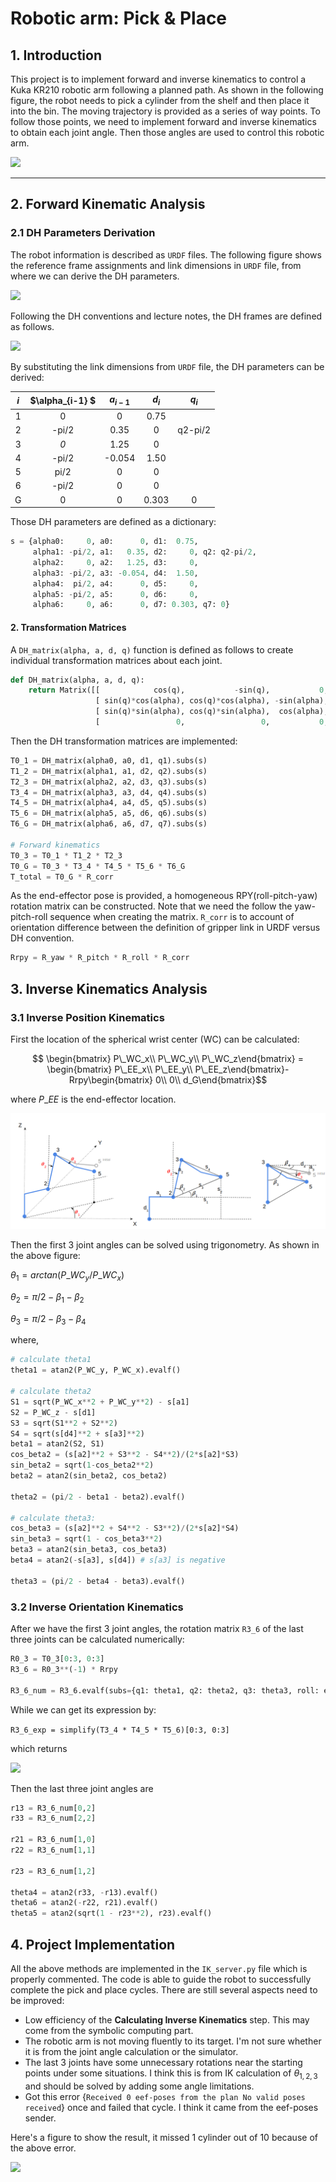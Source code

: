 # Robotic arm: Pick & Place

## 1. Introduction

This project is to implement forward and inverse kinematics to control a Kuka KR210 robotic arm following a planned path. As shown in the following figure, the robot needs to pick a cylinder from the shelf and then place it into the bin. The moving trajectory is provided as a series of way points. To follow those points, we need to implement forward and inverse kinematics to obtain each joint angle. Then those angles are used to control this robotic arm.  

![][image3]

---

[//]: # "Image References"

[image1]: ./misc_images/frame_urdf.png
[image2]: ./misc_images/frame_dh.png
[image3]: ./misc_images/misc3.png
[figure_theta123]: ./misc_images/figure_theta123.png
[r3_6]: ./misc_images/r3_6.png
[result]: ./misc_images/result.png


## 2. Forward Kinematic Analysis
### 2.1 DH Parameters Derivation 

The robot information is described as `URDF` files. The following figure shows the reference frame assignments and link dimensions in `URDF` file, from where we can derive the DH parameters.

![][image1]

Following the DH conventions and lecture notes, the DH frames are defined as follows.

![][image2]

By substituting the link dimensions from `URDF` file, the DH parameters can be derived:

| $i$  | $\alpha_{i-1} $ | $a_{i-1}$ | $d_i$ |  $q_i$  |
| :--: | :-------------: | :-------: | :---: | :-----: |
|  1   |        0        |     0     | 0.75  |         |
|  2   |      -pi/2      |   0.35    |   0   | q2-pi/2 |
|  3   |       *0*       |   1.25    |   0   |         |
|  4   |      -pi/2      |  -0.054   | 1.50  |         |
|  5   |      pi/2       |     0     |   0   |         |
|  6   |      -pi/2      |     0     |   0   |         |
|  G   |        0        |     0     | 0.303 |    0    |

Those DH parameters are defined as a dictionary:

```python
s = {alpha0:     0, a0:      0, d1:  0.75,
     alpha1: -pi/2, a1:   0.35, d2:     0, q2: q2-pi/2,
     alpha2:     0, a2:   1.25, d3:     0,
     alpha3: -pi/2, a3: -0.054, d4:  1.50,
     alpha4:  pi/2, a4:      0, d5:     0,
     alpha5: -pi/2, a5:      0, d6:     0,
     alpha6:     0, a6:      0, d7: 0.303, q7: 0}
```



#### 2. Transformation Matrices

A `DH_matrix(alpha, a, d, q)` function is defined as follows to create individual transformation matrices about each joint.

```python
def DH_matrix(alpha, a, d, q):
    return Matrix([[            cos(q),           -sin(q),           0,             a],
                   [ sin(q)*cos(alpha), cos(q)*cos(alpha), -sin(alpha), -sin(alpha)*d],
                   [ sin(q)*sin(alpha), cos(q)*sin(alpha),  cos(alpha),  cos(alpha)*d],
                   [                 0,                 0,           0,             1]])
```

Then the DH transformation matrices are implemented:

```python 
T0_1 = DH_matrix(alpha0, a0, d1, q1).subs(s)        
T1_2 = DH_matrix(alpha1, a1, d2, q2).subs(s)        
T2_3 = DH_matrix(alpha2, a2, d3, q3).subs(s)        
T3_4 = DH_matrix(alpha3, a3, d4, q4).subs(s)        
T4_5 = DH_matrix(alpha4, a4, d5, q5).subs(s)        
T5_6 = DH_matrix(alpha5, a5, d6, q6).subs(s)        
T6_G = DH_matrix(alpha6, a6, d7, q7).subs(s)

# Forward kinematics
T0_3 = T0_1 * T1_2 * T2_3
T0_G = T0_3 * T3_4 * T4_5 * T5_6 * T6_G
T_total = T0_G * R_corr
```

As the end-effector pose is provided, a homogeneous RPY(roll-pitch-yaw) rotation matrix can be constructed. Note that we need the follow the yaw-pitch-roll sequence when creating the matrix. `R_corr` is to account of orientation difference between the definition of gripper link in URDF versus DH convention.

```python
Rrpy = R_yaw * R_pitch * R_roll * R_corr
```



## 3. Inverse Kinematics Analysis 

### 3.1 Inverse Position Kinematics

First the location of the spherical wrist center (WC) can be calculated:

$$ \begin{bmatrix} P\_WC_x\\ P\_WC_y\\  P\_WC_z\end{bmatrix} = \begin{bmatrix} P\_EE_x\\ P\_EE_y\\  P\_EE_z\end{bmatrix}-Rrpy\begin{bmatrix} 0\\ 0\\ d_G\end{bmatrix}$$

where $P\_EE$ is the end-effector location. 

![alt text][figure_theta123]

Then the first 3 joint angles can be solved using trigonometry. As shown in the above figure:

$\theta_1 = arctan(P\_WC_y/P\_WC_x)$

$\theta_2=\pi/2-\beta_1-\beta_2$

$\theta_3=\pi/2-\beta_3-\beta_4$

where,

```python
# calculate theta1
theta1 = atan2(P_WC_y, P_WC_x).evalf()

# calculate theta2
S1 = sqrt(P_WC_x**2 + P_WC_y**2) - s[a1]
S2 = P_WC_z - s[d1]
S3 = sqrt(S1**2 + S2**2)
S4 = sqrt(s[d4]**2 + s[a3]**2)
beta1 = atan2(S2, S1)
cos_beta2 = (s[a2]**2 + S3**2 - S4**2)/(2*s[a2]*S3)
sin_beta2 = sqrt(1-cos_beta2**2)
beta2 = atan2(sin_beta2, cos_beta2)

theta2 = (pi/2 - beta1 - beta2).evalf()             

# calculate theta3:
cos_beta3 = (s[a2]**2 + S4**2 - S3**2)/(2*s[a2]*S4)
sin_beta3 = sqrt(1 - cos_beta3**2)
beta3 = atan2(sin_beta3, cos_beta3)
beta4 = atan2(-s[a3], s[d4]) # s[a3] is negative

theta3 = (pi/2 - beta4 - beta3).evalf()
```

### 3.2 Inverse Orientation Kinematics

After we have the first 3 joint angles, the rotation matrix `R3_6` of the last three joints can be calculated numerically:

```python
R0_3 = T0_3[0:3, 0:3]
R3_6 = R0_3**(-1) * Rrpy

R3_6_num = R3_6.evalf(subs={q1: theta1, q2: theta2, q3: theta3, roll: ee_roll, pitch: ee_pitch, yaw: ee_yaw})
```

While we can get its expression by:

`R3_6_exp = simplify(T3_4 * T4_5 * T5_6)[0:3, 0:3]`

which returns

![][r3_6]

Then the last three joint angles are

```python
r13 = R3_6_num[0,2]
r33 = R3_6_num[2,2]

r21 = R3_6_num[1,0]
r22 = R3_6_num[1,1]

r23 = R3_6_num[1,2]

theta4 = atan2(r33, -r13).evalf()
theta6 = atan2(-r22, r21).evalf()
theta5 = atan2(sqrt(1 - r23**2), r23).evalf()
```



## 4. Project Implementation

All the above methods are implemented in the `IK_server.py` file which is properly commented. The code is able to guide the robot to successfully complete the pick and place cycles. There are still several aspects need to be improved:

- Low efficiency of the **Calculating Inverse Kinematics** step. This may come from the symbolic computing part.
- The robotic arm is not moving fluently to its target. I'm not sure whether it is from the joint angle calculation or the simulator.
- The last 3 joints have some unnecessary rotations near the starting points under some situations. I think this is from IK calculation of  $\theta_{1,2,3}$ and should be solved by adding some angle limitations.
- Got this error {`Received 0 eef-poses from the plan No valid poses received`} once and failed that cycle. I think it came from the eef-poses sender.


Here's a figure to show the result, it missed 1 cylinder out of 10 because of the above error.

![][result]